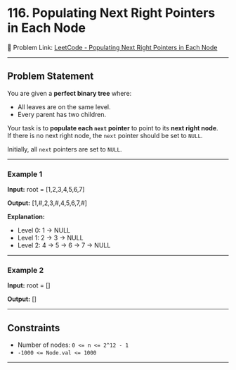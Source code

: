 # 116. Populating Next Right Pointers in Each Node

🔗 Problem Link: [LeetCode - Populating Next Right Pointers in Each Node](https://leetcode.com/problems/populating-next-right-pointers-in-each-node/)

---

## Problem Statement

You are given a **perfect binary tree** where:

- All leaves are on the same level.
- Every parent has two children.

Your task is to **populate each `next` pointer** to point to its **next right node**.  
If there is no next right node, the `next` pointer should be set to `NULL`.

Initially, all `next` pointers are set to `NULL`.

---

### Example 1

**Input:**
root = [1,2,3,4,5,6,7]

**Output:**
[1,#,2,3,#,4,5,6,7,#]


**Explanation:**
- Level 0: 1 → NULL
- Level 1: 2 → 3 → NULL
- Level 2: 4 → 5 → 6 → 7 → NULL

---

### Example 2

**Input:**
root = []

**Output:**
[]

---

## Constraints

- Number of nodes: `0 <= n <= 2^12 - 1`
- `-1000 <= Node.val <= 1000`

---